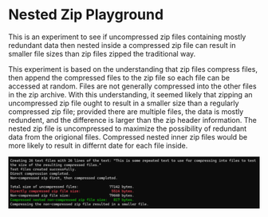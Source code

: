 # Nested Zip Playground  

This is an experiment to see if uncompressed zip files containing mostly redundant data then nested inside a compressed zip file can result in smaller file sizes than zip files zipped the traditional way.

This experiment is based on the understanding that zip files compress files, then append the compressed files to the zip file so each file can be accessed at random. Files are not generally compressed into the other files in the zip archive. With this understanding, it seemed likely that zipping an uncompressed zip file ought to result in a smaller size than a regularly compressed zip file; provided there are multiple files, the data is mostly redundent, and the difference is larger than the zip header information. The nested zip file is uncompressed to maximize the possibility of redundant data from the origional files. Compressed nested inner zip files would be more likely to result in differnt date for each file inside.  

![screenshot](screenshot.png)
